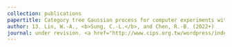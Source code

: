 ```yaml
---
collection: publications
papertitle: Category tree Gaussian process for computer experiments with many-category qualitative factors and application to cooling system design
author: 13. Lin, W.-A., <b>Sung, C.-L.</b>, and Chen, R.-B. (2022+)
journal: under revision. <a href="http://www.cips.org.tw/wordpress/index.php/2022/08/04/prize-111/"> [C. Z. Wei Memorial Award from CIPS in 2022] </a>
---
```

